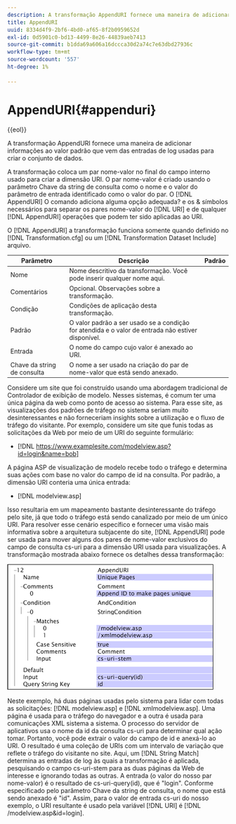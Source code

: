 ```yaml
---
description: A transformação AppendURI fornece uma maneira de adicionar informações ao valor padrão que vem das entradas de log usadas para criar o conjunto de dados.
title: AppendURI
uuid: 8334d4f9-2bf6-4bd0-af65-8f2b0959652d
exl-id: 0d5901c0-bd13-4499-8e26-44839aeb7413
source-git-commit: b1dda69a606a16dccca30d2a74c7e63dbd27936c
workflow-type: tm+mt
source-wordcount: '557'
ht-degree: 1%

---
```


# AppendURI{#appenduri}

{{eol}}

A transformação AppendURI fornece uma maneira de adicionar informações ao valor padrão que vem das entradas de log usadas para criar o conjunto de dados.

A transformação coloca um par nome-valor no final do campo interno usado para criar a dimensão URI. O par nome-valor é criado usando o parâmetro Chave da string de consulta como o nome e o valor do parâmetro de entrada identificado como o valor do par. O [!DNL AppendURI] O comando adiciona alguma opção adequada? e os &amp; símbolos necessários para separar os pares nome-valor do [!DNL URI] e de qualquer [!DNL AppendURI] operações que podem ter sido aplicadas ao URI.

O [!DNL AppendURI] a transformação funciona somente quando definido no [!DNL Transformation.cfg] ou um [!DNL Transformation Dataset Include] arquivo.

| Parâmetro | Descrição | Padrão |
|---|---|---|
| Nome | Nome descritivo da transformação. Você pode inserir qualquer nome aqui. |  |
| Comentários | Opcional. Observações sobre a transformação. |  |
| Condição | Condições de aplicação desta transformação. |  |
| Padrão | O valor padrão a ser usado se a condição for atendida e o valor de entrada não estiver disponível. |  |
| Entrada | O nome do campo cujo valor é anexado ao URI. |  |
| Chave da string de consulta | O nome a ser usado na criação do par de nome-valor que está sendo anexado. |  |

Considere um site que foi construído usando uma abordagem tradicional de Controlador de exibição de modelo. Nesses sistemas, é comum ter uma única página da web como ponto de acesso ao sistema. Para esse site, as visualizações dos padrões de tráfego no sistema seriam muito desinteressantes e não forneceriam insights sobre a utilização e o fluxo de tráfego do visitante. Por exemplo, considere um site que funis todas as solicitações da Web por meio de um URI do seguinte formulário:

* [!DNL https://www.examplesite.com/modelview.asp?id=login&name=bob]

A página ASP de visualização de modelo recebe todo o tráfego e determina suas ações com base no valor do campo de id na consulta. Por padrão, a dimensão URI conteria uma única entrada:

* [!DNL modelview.asp]

Isso resultaria em um mapeamento bastante desinteressante do tráfego pelo site, já que todo o tráfego está sendo canalizado por meio de um único URI. Para resolver esse cenário específico e fornecer uma visão mais informativa sobre a arquitetura subjacente do site, [!DNL AppendURI] pode ser usada para mover alguns dos pares de nome-valor exclusivos do campo de consulta cs-uri para a dimensão URI usada para visualizações. A transformação mostrada abaixo fornece os detalhes dessa transformação:

![](assets/cfg_TransformationType_AppendURI.png)

Neste exemplo, há duas páginas usadas pelo sistema para lidar com todas as solicitações: [!DNL modelview.asp] e [!DNL xmlmodelview.asp]. Uma página é usada para o tráfego do navegador e a outra é usada para comunicações XML sistema a sistema. O processo do servidor de aplicativos usa o nome da id da consulta cs-uri para determinar qual ação tomar. Portanto, você pode extrair o valor do campo de id e anexá-lo ao URI. O resultado é uma coleção de URIs com um intervalo de variação que reflete o tráfego do visitante no site. Aqui, um [!DNL String Match] determina as entradas de log às quais a transformação é aplicada, pesquisando o campo cs-uri-stem para as duas páginas da Web de interesse e ignorando todas as outras. A entrada (o valor do nosso par nome-valor) é o resultado de cs-uri-query(id), que é &quot;login&quot;. Conforme especificado pelo parâmetro Chave da string de consulta, o nome que está sendo anexado é &quot;id&quot;. Assim, para o valor de entrada cs-uri do nosso exemplo, o URI resultante é usado pela variável [!DNL URI] é [!DNL /modelview.asp&id=login].
